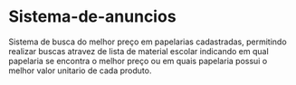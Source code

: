 # Sistema-de-anuncios

Sistema de busca do melhor preço em papelarias cadastradas, permitindo realizar buscas atravez
de lista de material escolar indicando em qual papelaria se encontra o melhor preço ou em quais
papelaria possui o melhor valor unitario de cada produto. 
